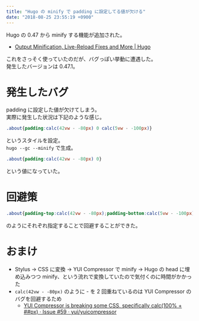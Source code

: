```yaml
---
title: "Hugo の minify で padding に設定してる値が欠ける"
date: "2018-08-25 23:55:19 +0900"
---
```


Hugo の 0.47 から minify する機能が追加された。

- [Output Minification, Live-Reload Fixes and More | Hugo](https://gohugo.io/news/0.47-relnotes/)

これをさっそく使っていたのだが、バグっぽい挙動に遭遇した。  
発生したバージョンは 0.47.1。

# 発生したバグ

padding に設定した値が欠けてしまう。  
実際に発生した状況は下記のような感じ。

```css
.about{padding:calc(42vw - -80px) 0 calc(5vw - -100px)}
```

というスタイルを設定。  
`hugo --gc --minify` で生成。

```css
.about{padding:calc(42vw - -80px) 0}
```

という値になっていた。

# 回避策

```css
.about{padding-top:calc(42vw - -80px);padding-bottom:calc(5vw - -100px);padding-left:0;padding-right:0}
```

のようにそれぞれ指定することで回避することができた。

# おまけ

- Stylus -> CSS に変換 -> YUI Compressor で minify -> Hugo の head に埋め込みつつ minify、という流れで変換していたので気付くのに時間がかかった
- `calc(42vw - -80px)` のように - を 2 回重ねているのは YUI Compressor のバグを回避するため
    - [YUI Compressor is breaking some CSS, specifically calc(100% + ##px) · Issue #59 · yui/yuicompressor](https://github.com/yui/yuicompressor/issues/59)
